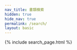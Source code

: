 ```yaml
---
nav_title: 書類検索
hidden: true
hide_nav: true
permalink: /search/
layout: basic
---
```



{% include search_page.html %}
